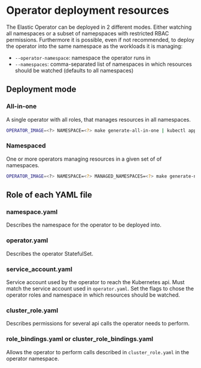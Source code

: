 # Operator deployment resources

The Elastic Operator can be deployed in 2 different modes. Either watching all namespaces or a subset of namepspaces with restricted RBAC permissions. Furthermore it is possible, even if not recommended, to deploy the operator into the same namespace as the workloads it is managing:

* `--operator-namespace`: namespace the operator runs in
* `--namespaces`: comma-separated list of namespaces in which resources should be watched (defaults to all namespaces)


## Deployment mode

### All-in-one

A single operator with all roles, that manages resources in all namespaces.

```bash
OPERATOR_IMAGE=<?> NAMESPACE=<?> make generate-all-in-one | kubectl apply -f -
```

### Namespaced

One or more operators managing resources in a given set of of namespaces.

```bash
OPERATOR_IMAGE=<?> NAMESPACE=<?> MANAGED_NAMESPACES=<?> make generate-namespace | kubectl apply -f -
```

## Role of each YAML file

### namespace.yaml

Describes the namespace for the operator to be deployed into.

### operator.yaml

Describes the operator StatefulSet.

### service_account.yaml

Service account used by the operator to reach the Kubernetes api.
Must match the service account used in `operator.yaml`.
Set the flags to chose the operator roles and namespace in which resources should be watched.

### cluster_role.yaml

Describes permissions for several api calls the operator needs to perform.

### role_bindings.yaml or cluster_role_bindings.yaml

Allows the operator to perform calls described in `cluster_role.yaml` in the operator namespace.
